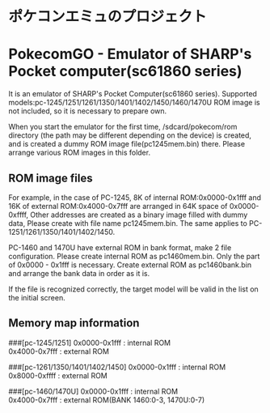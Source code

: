 # ポケコンエミュのプロジェクト
# PokecomGO - Emulator of SHARP's Pocket computer(sc61860 series)

It is an emulator of SHARP's Pocket Computer(sc61860 series).
Supported models:pc-1245/1251/1261/1350/1401/1402/1450/1460/1470U
ROM image is not included, so it is necessary to prepare own.

When you start the emulator for the first time,
/sdcard/pokecom/rom directory (the path may be different depending on the device) is created,
and is created a dummy ROM image file(pc1245mem.bin) there.
Please arrange various ROM images in this folder.
 
## ROM image files
For example, in the case of PC-1245,
8K of internal ROM:0x0000-0x1fff and 16K of external ROM:0x4000-0x7fff are arranged in 64K space of 0x0000-0xffff,
Other addresses are created as a binary image filled with dummy data,
Please create with file name pc1245mem.bin.
The same applies to PC-1251/1261/1350/1401/1402/1450.

PC-1460 and 1470U have external ROM in bank format, make 2 file configuration.
Please create internal ROM as pc1460mem.bin. Only the part of 0x0000 - 0x1fff is necessary.
Create external ROM as pc1460bank.bin and arrange the bank data in order as it is.

If the file is recognized correctly, the target model will be valid in the list on the initial screen.

## Memory map information
###[pc-1245/1251]
0x0000-0x1fff : internal ROM  
0x4000-0x7fff : external ROM  
 
###[pc-1261/1350/1401/1402/1450]
0x0000-0x1fff : internal ROM  
0x8000-0xffff : external ROM  
 
###[pc-1460/1470U]
0x0000-0x1fff : internal ROM  
0x4000-0x7fff : external ROM(BANK   1460:0-3, 1470U:0-7)  
